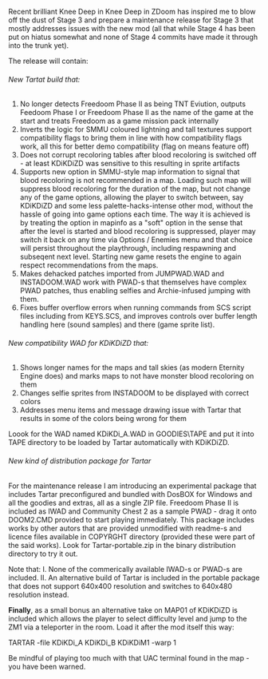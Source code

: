 Recent brilliant Knee Deep in Knee Deep in ZDoom has inspired me to blow off the dust of Stage 3 and prepare a maintenance release for Stage 3 that mostly addresses issues with the new mod (all that while Stage 4 has been put on hiatus somewhat and none of Stage 4 commits have made it through into the trunk yet).

The release will contain:

###### New Tartat build that:

1. No longer detects Freedoom Phase II as being TNT Eviution, outputs Feedoom Phase I or Freedoom Phase II as the name of the game at the start and treats Freedoom as a game mission pack internally
2. Inverts the logic for SMMU coloured lightning and tall textures support compatibility flags to bring them in line with how compatibility flags work, all this for better demo compatibility (flag on means feature off)
3. Does not corrupt recoloring tables after blood recoloring is switched off - at least KDiKDiZD was sensitive to this resulting in sprite artifacts
4. Supports new option in SMMU-style map information to signal that blood recoloring is not recommended in a map. Loading such map will suppress blood recoloring for the duration of the map, but not change any of the game options, allowing the player to switch between, say KDiKDiZD and some less palette-hacks-intense other mod, without the hassle of going into game options each time. 
The way it is achieved is by treating the option in mapinfo as a "soft" option in the sense that after the level is started and blood recoloring is suppressed, player may switch it back on any time via Options / Enemies menu and that choice will persist throughout the playthrough, including respawning and subseqent next level. Starting new game resets the engine to again respect recommendations from the maps.
5. Makes dehacked patches imported from JUMPWAD.WAD and INSTADOOM.WAD work with PWAD-s that themselves have complex PWAD patches, thus enabling selfies and Archie-infused jumping with them. 
6. Fixes buffer overflow errors when running commands from SCS script files including from KEYS.SCS, and improves controls over buffer length handling here (sound samples) and there (game sprite list).

###### New compatibility WAD for KDiKDiZD that:

1. Shows longer names for the maps and tall skies (as modern Eternity Engine does) and marks maps to not have monster blood recoloring on them
2. Changes selfie sprites from INSTADOOM to be displayed with correct colors 
3. Addresses menu items and message drawing issue with Tartar that results in some of the colors being wrong for them

Loook for the WAD named KDiKDi_A.WAD in GOODIES\TAPE and put it into TAPE directory to be loaded by Tartar automatically with KDiKDiZD.

###### New kind of distribution package for Tartar

For the maintenance release I am introducing an experimental package that includes Tartar preconfigured and bundled with DosBOX for Windows and all the goodies and extras, all as a single ZIP file. Freedoom Phase II is included as IWAD and Community Chest 2 as a sample PWAD - drag it onto DOOM2.CMD provided to start playing immediately. This package includes works by other autors that are provided unmodified with readme-s and licence files available in COPYRGHT directory (provided these were part of the said works). Look for Tartar-portable.zip in the binary distribution directory to try it out.

Note that:
I. None of the commerically available IWAD-s or PWAD-s are included.
II. An alternative build of Tartar is included in the portable package that does not support 640x400 resolution and switches to 640x480 resolution instead.


**Finally**, as a small bonus an alternative take on MAP01 of KDiKDiZD is included which allows the player to select difficulty level and jump to the ZM1 via a teleporter in the room. Load it after the mod itself this way:

   TARTAR -file KDiKDi_A KDiKDi_B KDiKDiM1 -warp 1

Be mindful of playing too much with that UAC terminal found in the map - you have been warned.
